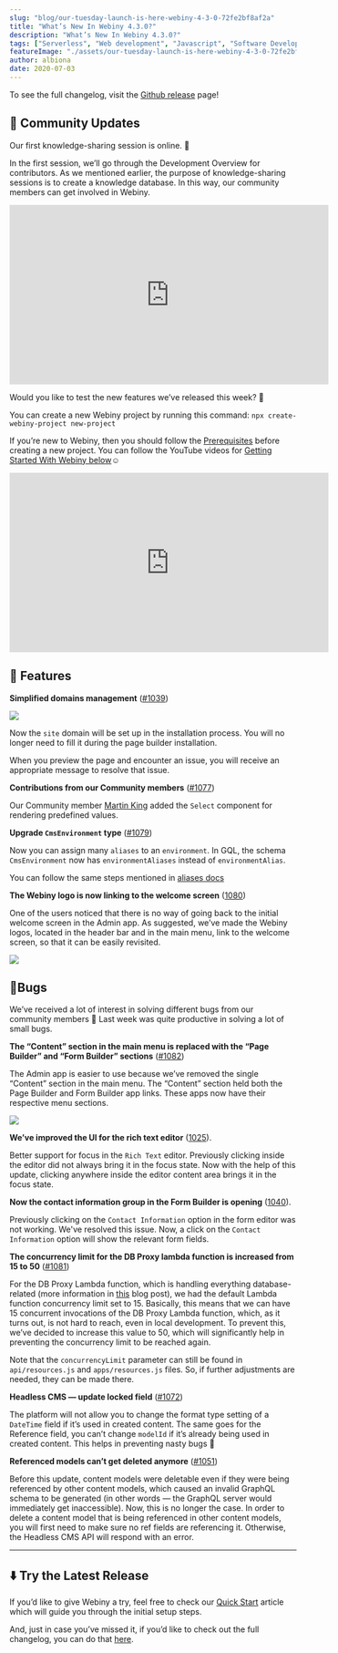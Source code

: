 ```yaml
---
slug: "blog/our-tuesday-launch-is-here-webiny-4-3-0-72fe2bf8af2a"
title: "What’s New In Webiny 4.3.0?"
description: "What’s New In Webiny 4.3.0?"
tags: ["Serverless", "Web development", "Javascript", "Software Development", "GraphQL"]
featureImage: "./assets/our-tuesday-launch-is-here-webiny-4-3-0-72fe2bf8af2a/max-4480-1RKKC6un0DwRsOvtGmnyz8w.png"
author: albiona
date: 2020-07-03
---
```



To see the full changelog, visit the [Github release](https://github.com/webiny/webiny-js/releases/tag/v4.3.0) page!

## 🙌 Community Updates

Our first knowledge-sharing session is online. 🎉

In the first session, we’ll go through the Development Overview for contributors. As we mentioned earlier, the purpose of knowledge-sharing sessions is to create a knowledge database. In this way, our community members can get involved in Webiny.

<iframe width="560" height="315" src="https://www.youtube.com/embed/3wlOrcdcxXs" frameborder="0" allow="accelerometer; autoplay; clipboard-write; encrypted-media; gyroscope; picture-in-picture" allowfullscreen></iframe><br/>

Would you like to test the new features we’ve released this week? 🥁

You can create a new Webiny project by running this command:
`npx create-webiny-project new-project`

If you’re new to Webiny, then you should follow the [Prerequisites](https://docs.webiny.com/docs/get-started/quick-start#prerequisites) before creating a new project. You can follow the YouTube videos for [Getting Started With Webiny below](https://youtu.be/G_du-yE_DL4)☺️

<iframe width="560" height="315" src="https://www.youtube.com/embed/G_du-yE_DL4" frameborder="0" allow="accelerometer; autoplay; clipboard-write; encrypted-media; gyroscope; picture-in-picture" allowfullscreen></iframe>

## 🚀 Features

**Simplified domains management** ([#1039](https://github.com/webiny/webiny-js/pull/1039))

![](./assets/our-tuesday-launch-is-here-webiny-4-3-0-72fe2bf8af2a/max-1922-1IUcrO0C3BHxYJg9BO58I0w.png)

Now the `site` domain will be set up in the installation process. You will no longer need to fill it during the page builder installation.

When you preview the page and encounter an issue, you will receive an appropriate message to resolve that issue.

**Contributions from our Community members** ([#1077](https://github.com/webiny/webiny-js/pull/1077))

Our Community member [Martin King](https://github.com/designreact) added the `Select` component for rendering predefined values.

**Upgrade `CmsEnvironment` type** ([#1079](https://github.com/webiny/webiny-js/pull/1079))

Now you can assign many `aliases` to an `environment`.
In GQL, the schema `CmsEnvironment` now has `environmentAliases` instead of `environmentAlias`.

You can follow the same steps mentioned in [aliases docs](http://docs.webiny.com/docs/webiny-apps/headless-cms/features/aliases)

**The Webiny logo is now linking to the welcome screen** ([1080](https://github.com/webiny/webiny-js/pull/1080))

One of the users noticed that there is no way of going back to the initial welcome screen in the Admin app. As suggested, we’ve made the Webiny logos, located in the header bar and in the main menu, link to the welcome screen, so that it can be easily revisited.

![](./assets/our-tuesday-launch-is-here-webiny-4-3-0-72fe2bf8af2a/max-1288-1Ib-TrB5r2rab8_GfTYDX1g.png)

## 🐞Bugs

We’ve received a lot of interest in solving different bugs from our community members 💌 Last week was quite productive in solving a lot of small bugs.

**The “Content” section in the main menu is replaced with the “Page Builder” and “Form Builder” sections** ([#1082](https://github.com/webiny/webiny-js/pull/1082))

The Admin app is easier to use because we’ve removed the single “Content” section in the main menu. The “Content” section held both the Page Builder and Form Builder app links. These apps now have their respective menu sections.

![](./assets/our-tuesday-launch-is-here-webiny-4-3-0-72fe2bf8af2a/max-1084-1CTkJ8yvc3EXdYWZrIDBnCA.png)

**We’ve improved the UI for the rich text editor** ([1025](https://github.com/webiny/webiny-js/pull/1025)).

Better support for focus in the `Rich Text` editor.
Previously clicking inside the editor did not always bring it in the focus state.
Now with the help of this update, clicking anywhere inside the editor content area brings it in the focus state.

**Now the contact information group in the Form Builder is opening** ([1040](https://github.com/webiny/webiny-js/pull/1040)).

Previously clicking on the `Contact Information` option in the form editor was not working.
We've resolved this issue. Now, a click on the `Contact Information` option will show the relevant form fields.

**The concurrency limit for the DB Proxy lambda function is increased from 15 to 50** ([#1081](https://github.com/webiny/webiny-js/pull/1081))

For the DB Proxy Lambda function, which is handling everything database-related (more information in [this](/blog/using-aws-lambda-to-create-a-mongodb-connection-proxy-2bb53c4a0af4) blog post), we had the default Lambda function concurrency limit set to 15. Basically, this means that we can have 15 concurrent invocations of the DB Proxy Lambda function, which, as it turns out, is not hard to reach, even in local development. To prevent this, we’ve decided to increase this value to 50, which will significantly help in preventing the concurrency limit to be reached again.

Note that the `concurrencyLimit` parameter can still be found in `api/resources.js` and `apps/resources.js` files. So, if further adjustments are needed, they can be made there.

**Headless CMS — update locked field** ([#1072](https://github.com/webiny/webiny-js/pull/1072))

The platform will not allow you to change the format type setting of a `DateTime` field if it’s used in created content. The same goes for the Reference field, you can’t change `modelId` if it’s already being used in created content. This helps in preventing nasty bugs 🐛

**Referenced models can’t get deleted anymore** ([#1051](https://github.com/webiny/webiny-js/pull/1051))

Before this update, content models were deletable even if they were being referenced by other content models, which caused an invalid GraphQL schema to be generated (in other words — the GraphQL server would immediately get inaccessible). Now, this is no longer the case. In order to delete a content model that is being referenced in other content models, you will first need to make sure no ref fields are referencing it. Otherwise, the Headless CMS API will respond with an error.

---

## ⬇️ Try the Latest Release

If you’d like to give Webiny a try, feel free to check our [Quick Start](https://docs.webiny.com/docs/get-started/quick-start) article which will guide you through the initial setup steps.

And, just in case you’ve missed it, if you’d like to check out the full changelog, you can do that [here](https://github.com/webiny/webiny-js/releases/tag/v4.3.0).